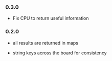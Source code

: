 ### 0.3.0

* Fix CPU to return useful information

### 0.2.0

* all results are returned in maps

* string keys across the board for consistency
